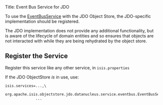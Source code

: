 Title: Event Bus Service for JDO

To use the [EventBusService](../../../../reference/services/event-bus-service.html) with the JDO Object Store, the JDO-specific implementation should be registered.

The JDO implementation does not provide any additional functionality, but is aware of the lifecycle of domain entities and so ensures that objects are not interacted with while they are being rehydrated by the object store.


## Register the Service

Register this service like any other service, in `isis.properties`

If the JDO ObjectStore *is* in use, use:

    isis.services=...,\
                  org.apache.isis.objectstore.jdo.datanucleus.service.eventbus.EventBusServiceJdo,\
                  ...

